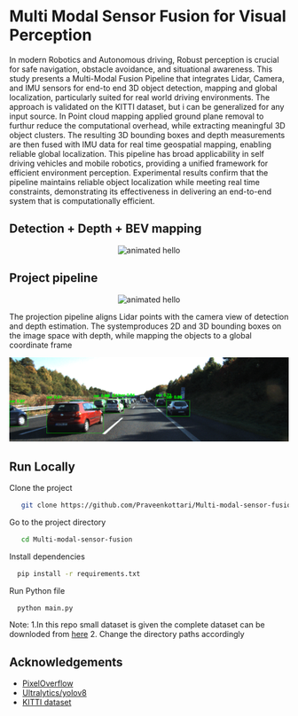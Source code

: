 
# Multi Modal Sensor Fusion for Visual Perception

In modern Robotics and Autonomous driving, Robust perception is crucial for safe navigation, obstacle avoidance, and situational awareness. This study presents a Multi-Modal Fusion Pipeline that integrates Lidar, Camera, and IMU sensors for end-to end 3D object detection, mapping and global localization, particularly suited for real world driving  environments. The approach is validated on the KITTI dataset, but i can be generalized for any input source. In Point cloud mapping applied  ground plane removal to furthur reduce the computational overhead, while extracting meaningful 3D object clusters. The resulting 3D bounding boxes and depth measurements are then fused with IMU data for real time geospatial mapping, enabling reliable global localization.  This pipeline has broad applicability in self driving vehicles and mobile robotics, providing a unified framework for efficient environment perception. Experimental results confirm that the pipeline maintains reliable object localization while meeting real time constraints, demonstrating its effectiveness in delivering an end-to-end system that is computationally efficient.


## Detection + Depth + BEV mapping
<div align="center">
<img src="https://github.com/Praveenkottari/Multi-modal-sensor-fusion/blob/a264e2e5ec3818c5cec5ab0dd777a6e4cc2a9e48/output/out.gif" width="600" alt="animated hello">
</div>

    
## Project pipeline
<div align="center">
<img src="https://github.com/Praveenkottari/Multi-modal-sensor-fusion/blob/a6ea5feb5954416a6b29ae5996f2e0e4e2ee7627/pipline.png" width="600" alt="animated hello">
</div>

The projection pipeline aligns Lidar points with the camera view of detection and depth estimation. The systemproduces 2D and 3D bounding boxes on the image space with depth, while mapping the objects to a global coordinate frame


<div align="center">
<img src="https://github.com/Praveenkottari/Multi-modal-sensor-fusion/blob/eaa03c1bdbd092d6183c6729131db1af474c101c/output/steps.gif" width="600" alt="animated hello">
</div>

## Run Locally

Clone the project

```bash
   git clone https://github.com/Praveenkottari/Multi-modal-sensor-fusion.git
```

Go to the project directory

```bash
   cd Multi-modal-sensor-fusion
```

Install dependencies

```bash
  pip install -r requirements.txt
```

Run Python file

```bash
  python main.py
```

Note: 1.In this repo small dataset is given the complete dataset can be downloded from [here](https://www.cvlibs.net/datasets/kitti/raw_data.php)
      2. Change the directory paths accordingly  


## Acknowledgements

 - [PixelOverflow](https://youtube.com/@pixeloverflow?si=GoiB8ai2mv4GR1x_)
 - [Ultralytics/yolov8](https://docs.ultralytics.com/)
 - [KITTI dataset](https://www.cvlibs.net/datasets/kitti/)
